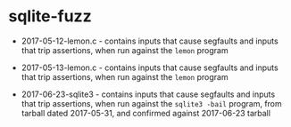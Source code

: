 # sqlite-fuzz

- 2017-05-12-lemon.c - contains inputs that cause segfaults and inputs that trip assertions, when run against the `lemon` program

- 2017-05-13-lemon.c - contains inputs that cause segfaults and inputs that trip assertions, when run against the `lemon` program

- 2017-06-23-sqlite3 - contains inputs that cause segfaults and inputs that trip assertions, when run against the `sqlite3 -bail` program, from tarball dated 2017-05-31, and confirmed against 2017-06-23 tarball
